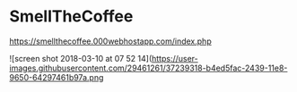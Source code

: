 # SmellTheCoffee
https://smellthecoffee.000webhostapp.com/index.php

![screen shot 2018-03-10 at 07 52 14](https://user-images.githubusercontent.com/29461261/37239318-b4ed5fac-2439-11e8-9650-64297461b97a.png
